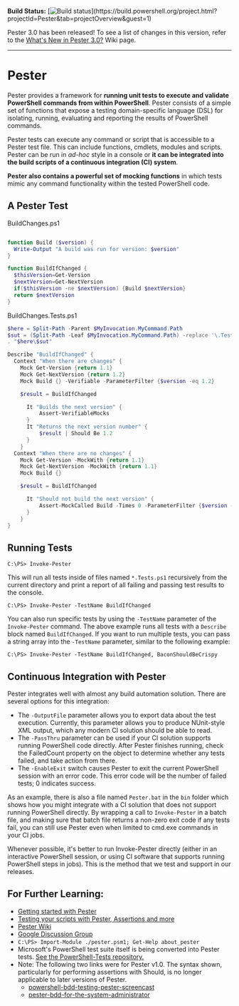 __Build Status:__ [![Build status](https://build.powershell.org/guestAuth/app/rest/builds/buildType:(id:Pester_TestPester)/statusIcon)](https://build.powershell.org/project.html?projectId=Pester&tab=projectOverview&guest=1)

Pester 3.0 has been released!  To see a list of changes in this version, refer to the [What's New in Pester 3.0?](https://github.com/pester/Pester/wiki/What's-New-in-Pester-3.0) Wiki page.

---

Pester
=======
Pester provides a framework for **running unit tests to execute and validate PowerShell commands from within PowerShell**. Pester consists of a simple set of functions that expose a testing domain-specific language (DSL) for isolating, running, evaluating and reporting the results of PowerShell commands.

Pester tests can execute any command or script that is accessible to a Pester test file. This can include functions, cmdlets, modules and scripts. Pester can be run in *ad-hoc* style in a console or **it can be integrated into the build scripts of a continuous integration (CI) system**.

**Pester also contains a powerful set of mocking functions** in which tests mimic any command functionality within the tested PowerShell code.

A Pester Test
-------------
BuildChanges.ps1

```powershell

function Build ($version) {
  Write-Output "A build was run for version: $version"
}

function BuildIfChanged {
  $thisVersion=Get-Version
  $nextVersion=Get-NextVersion
  if($thisVersion -ne $nextVersion) {Build $nextVersion}
  return $nextVersion
}
```

BuildChanges.Tests.ps1

```powershell
$here = Split-Path -Parent $MyInvocation.MyCommand.Path
$sut = (Split-Path -Leaf $MyInvocation.MyCommand.Path) -replace '\.Tests\.', '.'
. "$here\$sut"

Describe "BuildIfChanged" {
  Context "When there are changes" {
    Mock Get-Version {return 1.1}
    Mock Get-NextVersion {return 1.2}
    Mock Build {} -Verifiable -ParameterFilter {$version -eq 1.2}

    $result = BuildIfChanged

      It "Builds the next version" {
          Assert-VerifiableMocks
      }
      It "Returns the next version number" {
          $result | Should Be 1.2
      }
    }
  Context "When there are no changes" {
    Mock Get-Version -MockWith {return 1.1}
    Mock Get-NextVersion -MockWith {return 1.1}
    Mock Build {}

    $result = BuildIfChanged

      It "Should not build the next version" {
          Assert-MockCalled Build -Times 0 -ParameterFilter {$version -eq 1.1}
      }
    }
}
```

Running Tests
-------------
    C:\PS> Invoke-Pester

This will run all tests inside of files named `*.Tests.ps1` recursively from the current directory and print a report of all failing and passing test results to the console.

    C:\PS> Invoke-Pester -TestName BuildIfChanged

You can also run specific tests by using the `-TestName` parameter of the `Invoke-Pester` command. The above example runs all tests with a `Describe` block named `BuildIfChanged`. If you want to run multiple tests, you can pass a string array into the `-TestName` parameter, similar to the following example:

    C:\PS> Invoke-Pester -TestName BuildIfChanged, BaconShouldBeCrispy

Continuous Integration with Pester
-----------------------------------

Pester integrates well with almost any build automation solution.  There are several options for this integration:

- The `-OutputFile` parameter allows you to export data about the test execution.  Currently, this parameter allows you to produce NUnit-style XML output, which any modern CI solution should be able to read.
- The `-PassThru` parameter can be used if your CI solution supports running PowerShell code directly.  After Pester finishes running, check the FailedCount property on the object to determine whether any tests failed, and take action from there.
- The `-EnableExit` switch causes Pester to exit the current PowerShell session with an error code. This error code will be the number of failed tests; 0 indicates success.

As an example, there is also a file named `Pester.bat` in the `bin` folder which shows how you might integrate with a CI solution that does not support running PowerShell directly.  By wrapping a call to `Invoke-Pester` in a batch file, and making sure that batch file returns a non-zero exit code if any tests fail, you can still use Pester even when limited to cmd.exe commands in your CI jobs.

Whenever possible, it's better to run Invoke-Pester directly (either in an interactive PowerShell session, or using CI software that supports running PowerShell steps in jobs). This is the method that we test and support in our releases.

For Further Learning:
-----------------------------------
* [Getting started with Pester](http://www.powershellmagazine.com/2014/03/12/get-started-with-pester-powershell-unit-testing-framework/)
* [Testing your scripts with Pester, Assertions and more](http://www.powershellmagazine.com/2014/03/27/testing-your-powershell-scripts-with-pester-assertions-and-more/)
* [Pester Wiki](https://github.com/pester/Pester/wiki)
* [Google Discussion Group](https://groups.google.com/forum/?fromgroups#!forum/pester)
* `C:\PS> Import-Module ./pester.psm1; Get-Help about_pester`
* Microsoft's PowerShell test suite itself is being converted into Pester tests. [See the PowerShell-Tests repository.](https://github.com/PowerShell/PowerShell-Tests)
* Note: The following two links were for Pester v1.0.  The syntax shown, particularly for performing assertions with Should, is no longer applicable to later versions of Pester.
    * [powershell-bdd-testing-pester-screencast](http://scottmuc.com/blog/development/powershell-bdd-testing-pester-screencast/)
    * [pester-bdd-for-the-system-administrator](http://scottmuc.com/blog/development/pester-bdd-for-the-system-administrator/)
